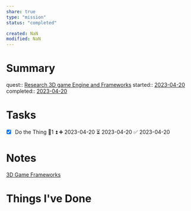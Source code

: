 ```yaml
---
share: true
type: "mission"
status: "completed"

created: NaN 
modified: NaN
---
```

   
# Summary
quest:: [Research 3D game Engine and Frameworks](./Research%203D%20game%20Engine%20and%20Frameworks.md)
started:: [2023-04-20](./2023-04-20.md)
completed:: [2023-04-20](./2023-04-20.md)
# Tasks
- [x] Do the Thing  🥄1 ⏫ ➕ 2023-04-20 ⏳ 2023-04-20 ✅ 2023-04-20



# Notes
[3D Game Frameworks](./3D%20Game%20Frameworks.md)
# Things I've Done